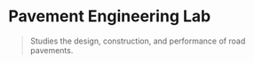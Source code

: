 # Pavement Engineering Lab

> Studies the design, construction, and performance of road pavements.
>